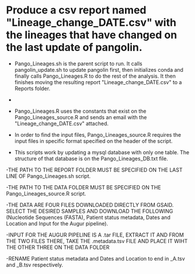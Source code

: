 # Produce a csv report named "Lineage_change_DATE.csv" with the lineages that have changed on the last update of pangolin.

- Pango_Lineages.sh is the parent script to run. It calls pangolin_update.sh to update pangolin first, then initializes conda and finally calls Pango_Lineages.R to do the rest of the analysis. It then finishes moving the resulting report "Lineage_change_DATE.csv" to a Reports folder.
- 
- Pango_Lineages.R uses the constants that exist on the Pango_Lineages_source.R and sends an email with the "Lineage_change_DATE.csv" attached.

- In order to find the input files, Pango_Lineages_source.R requires the input files in specific format specified on the header of the script.

- This scripts work by updating a mysql database with only one table. The structure of that database is on the Pango_Lineages_DB.txt file.

 -THE PATH TO THE REPORT FOLDER MUST BE SPECIFIED ON THE LAST LINE OF Pango_Lineages.sh script.
 
 -THE PATH TO THE DATA FOLDER MUST BE SPECIFIED ON THE Pango_Lineages_source.R script.
 
 -THE DATA ARE FOUR FILES DOWNLOADED DIRECTLY FROM GSAID. SELECT THE DESIRED SAMPLES AND DOWNLOAD THE FOLLOWING (Nucleotide Sequences (FASTA), Patient status metadata, Dates and Location and Input for the Augur pipeline).
 
 -INPUT FOR THE AUGUR PIPELINE IS A .tar FILE, EXTRACT IT AND FROM THE TWO FILES THERE, TAKE THE .metadata.tsv FILE AND PLACE IT WIHT THE OTHER THREE ON THE DATA FOLDER 
 
 -RENAME Patient status metadata and Dates and Location to end in _A.tsv and _B.tsv respectively.
  

